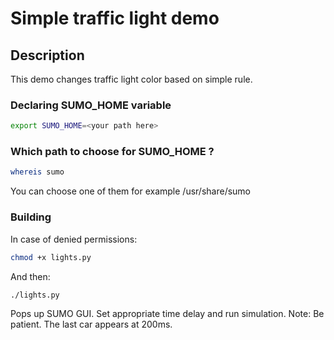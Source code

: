 # Simple traffic light demo

## Description

This demo changes traffic light color based on simple rule.

### Declaring SUMO_HOME variable

```bash
export SUMO_HOME=<your path here>
```

### Which path to choose for SUMO_HOME ?

```bash
whereis sumo
```

You can choose one of them for example /usr/share/sumo

### Building

In case of denied permissions:

```bash
chmod +x lights.py
```

And then:

```bash
./lights.py
```

Pops up SUMO GUI. Set appropriate time delay and run simulation.
Note: Be patient. The last car appears at 200ms.


